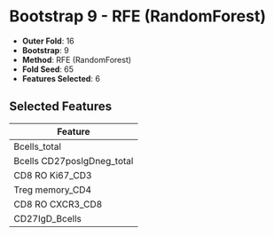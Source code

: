 # Bootstrap 9 - RFE (RandomForest)

- **Outer Fold**: 16
- **Bootstrap**: 9
- **Method**: RFE (RandomForest)
- **Fold Seed**: 65
- **Features Selected**: 6

## Selected Features

| Feature |
|---------|
| Bcells_total |
| Bcells CD27posIgDneg_total |
| CD8  RO Ki67_CD3 |
| Treg memory_CD4 |
| CD8 RO CXCR3_CD8 |
| CD27IgD_Bcells |
